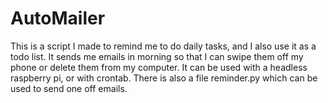 # AutoMailer

This is a script I made to remind me to do daily tasks, and I also use it as a todo list. It sends me emails in morning so that I can swipe them off my phone or delete them from my computer. It can be used with a headless raspberry pi, or with crontab. There is also a file reminder.py which can be used to send one off emails.
